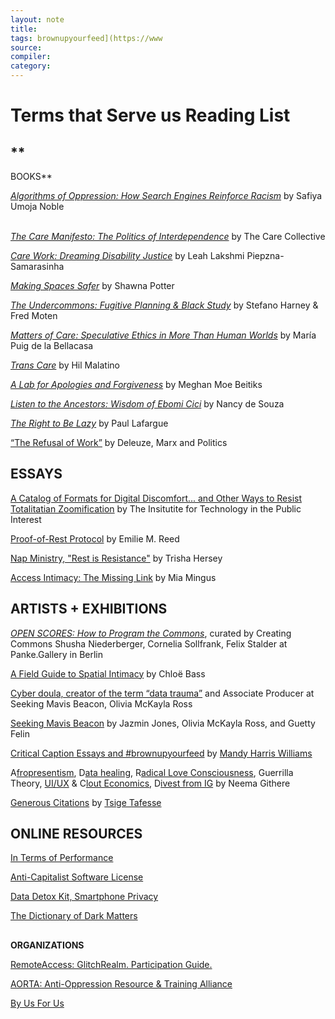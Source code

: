```yaml
---
layout: note
title:
tags: brownupyourfeed](https://www
source:
compiler:
category: 
---
```


# Terms that Serve us Reading List

## **  

BOOKS**

  

_[Algorithms of Oppression: How Search Engines Reinforce Racism](https://nyupress.org/9781479837243/algorithms-of-oppression/)_ by Safiya Umoja Noble  

   
_[The Care Manifesto: The Politics of Interdependence](https://www.versobooks.com/books/3706-care-manifesto)_ by The Care Collective  

  

_[Care Work: Dreaming Disability Justice](https://arsenalpulp.com/Books/C/Care-Work)_ by Leah Lakshmi Piepzna-Samarasinha  

  

_[Making Spaces Safer](https://www.akpress.org/making-spaces-safer-full-e-book.html)_ by Shawna Potter  

  

_[The Undercommons: Fugitive Planning & Black Study](https://www.minorcompositions.info/wp-content/uploads/2013/04/undercommons-web.pdf)_ by Stefano Harney & Fred Moten  

  

_[Matters of Care: Speculative Ethics in More Than Human Worlds](https://www.upress.umn.edu/book-division/books/matters-of-care)_ by María Puig de la Bellacasa  

  

_[Trans Care](https://manifold.umn.edu/projects/trans-care)_ by Hil Malatino  

  

_[A Lab for Apologies and Forgiveness](https://www.candorarts.com/goods/a-lab-for-apologies-and-forgiveness)_ by Meghan Moe Beitiks  

  

_[Listen to the Ancestors: Wisdom of Ebomi Cici](https://outskirtspress.com/listentotheancestors)_ by Nancy de Souza  

  

_[The Right to Be Lazy](https://theanarchistlibrary.org/library/paul-lafargue-the-right-to-be-lazy)_ by Paul Lafargue  

  

[“The Refusal of Work”](https://libcom.org/library/deleuze-marx-politics-nicholas-thoburn-5) by Deleuze, Marx and Politics

## **ESSAYS**

  

[A Catalog of Formats for Digital Discomfort... and Other Ways to Resist Totalitatian Zoomification](http://titipi.org/projects/discomfort/CatalogOFFDigitalDiscomfort.pdf) by The Insitutite for Technology in the Public Interest  

  

[Proof-of-Rest Protocol](https://emreed.net/Proof_of_Rest.html) by Emilie M. Reed  

  

[Nap Ministry, "Rest is Resistance"](https://thenapministry.wordpress.com/) by Trisha Hersey  

  

[Access Intimacy: The Missing Link](https://leavingevidence.wordpress.com/2011/05/05/access-intimacy-the-missing-link/) by Mia Mingus

  
  

## **ARTISTS + EXHIBITIONS**

  

_[OPEN SCORES: How to Program the Commons](https://www.panke.gallery/exhibition/open-scores/)_, curated by Creating Commons Shusha Niederberger, Cornelia Sollfrank, Felix Stalder at Panke.Gallery in Berlin  

  

[A Field Guide to Spatial Intimacy](https://studycollaboration.com/practice/field-guide-spatial-intimacy) by Chloë Bass  

  

[Cyber doula, creator of the term “data trauma”](https://oliviaoliviaolivia.net/) and Associate Producer at Seeking Mavis Beacon, Olivia McKayla Ross  

  

[Seeking Mavis Beacon](https://seekingmavisbeacon.com/) by Jazmin Jones, Olivia McKayla Ross, and Guetty Felin  

  

[Critical Caption Essays and #brownupyourfeed](https://www.patreon.com/idealblackfemale) by [Mandy Harris Williams](https://www.mandyharriswilliams.com/)  

  

A[fropresentism](https://www.instagram.com/afropresentism/), D[ata healing](https://www.instagram.com/datahealing/), R[adical Love Consciousness](https://www.patreon.com/radicallove), Guerrilla Theory, [UI/UX](https://www.instagram.com/p/CL5WAPQl3md/) & C[lout Economics](https://www.instagram.com/p/CMDD8ARlY69/), D[ivest from IG](https://www.are.na/neema-xx/divestfrominstagram) by Neema Githere  

  

[Generous Citations](https://www.google.com/url?q=https://www.instagram.com/p/CLMJ8GlFqkB/&sa=D&source=editors&ust=1624648439774000&usg=AOvVaw0a1d7FcAPe9B9LVBIvVnhC) by [Tsige Tafesse](https://www.instagram.com/astoldbytsige/)  

  

## **ONLINE RESOURCES**  

  

[In Terms of Performance](http://intermsofperformance.site/keywords/experience-economy/ralph-rugoff)  

  

[Anti-Capitalist Software License](https://anticapitalist.software/)  

  

[Data Detox Kit, Smartphone Privacy](https://www.datadetoxkit.org/en/privacy/essentials/#step-1)  

  

[The Dictionary of Dark Matters](https://book.darkmatters.xyz/#block7686921)  

##   

**ORGANIZATIONS**

  

[RemoteAccess: GlitchRealm. Participation Guide.](https://docs.google.com/document/d/1KyqLxm4kwAVY5esQU1FWyWhx9wrRuSnhcWdmPgYrvms/edit?usp=sharing)  

  

[AORTA: Anti-Oppression Resource & Training Alliance](https://aorta.coop/)  

  

[By Us For Us](http://www.bufubyusforus.com/)